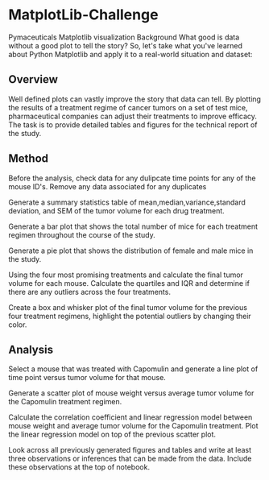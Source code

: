 # MatplotLib-Challenge
Pymaceuticals Matplotlib visualization 
Background
What good is data without a good plot to tell the story?
So, let's take what you've learned about Python Matplotlib and apply it to a real-world situation and dataset:

## Overview

Well defined plots can vastly improve the story that data can tell. By plotting the results of a treatment regime of cancer tumors on a set of test mice, pharmaceutical companies can adjust their treatments to improve efficacy. The task is to provide detailed tables and figures for the technical report of the study. 

## Method
Before the analysis, check data for any dulipcate time points for any of the mouse ID's. Remove any data associated for any duplicates

Generate a summary statistics table of mean,median,variance,standard deviation, and SEM of the tumor volume for each drug treatment.

Generate a bar plot that shows the total number of mice for each treatment regimen throughout the course of the study. 

Generate a pie plot that shows the distribution of female and male mice in the study.

Using the four most promising treatments and calculate the final tumor volume for each mouse. Calculate the quartiles and IQR and determine if there are any outliers across the four treatments. 

Create a box and whisker plot of the final tumor volume for the previous four treatment regimens, highlight the potential outliers by changing their color. 

## Analysis


Select a mouse that was treated with Capomulin and generate a line plot of time point versus tumor volume for that mouse.


Generate a scatter plot of mouse weight versus average tumor volume for the Capomulin treatment regimen.


Calculate the correlation coefficient and linear regression model between mouse weight and average tumor volume for the Capomulin treatment. Plot the linear regression model on top of the previous scatter plot.


Look across all previously generated figures and tables and write at least three observations or inferences that can be made from the data. Include these observations at the top of notebook.
